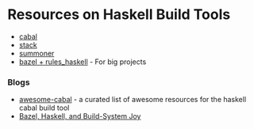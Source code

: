 Resources on Haskell Build Tools
================================

- [cabal](https://cabal.readthedocs.io/en/latest/)
- [stack](https://docs.haskellstack.org/en/stable/README/)
- [summoner](https://github.com/kowainik/summoner)
- [bazel + rules_haskell](https://haskell.build/) - For big projects

### Blogs

- [awesome-cabal](https://github.com/kowainik/awesome-cabal) - a curated list of awesome resources for the haskell cabal build tool
- [Bazel, Haskell, and Build-System Joy](https://blog.sumtypeofway.com/posts/bazel-haskell-build-system-joy.html)
